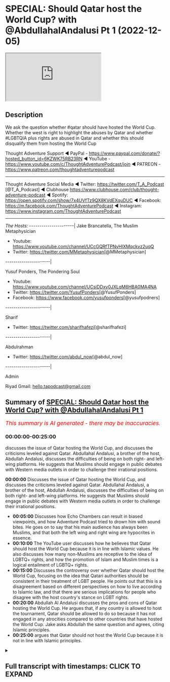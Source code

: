 # SPECIAL: Should Qatar host the World Cup? with @AbdullahalAndalusi Pt 1 (2022-12-05)

<iframe loading='lazy' allow='autoplay' src='https://www.youtube.com/embed/NgkJ_hmu8ZE'></iframe>

## Description

We ask the question whether #qatar should have hosted the World Cup. Whether the west is right to highlight the abuses by Qatar and whether #LGBTQIA plus rights are abused in Qatar and whether this should disqualify them from hosting the World Cup

Thought Adventure Support
◄ PayPal - <https://www.paypal.com/donate/?hosted_button_id=6KZWK75RB23RN>
◄ YouTube - <https://www.youtube.com/c/ThoughtAdventurePodcast/join>
◄ PATREON - <https://www.patreon.com/thoughtadventurepodcast>
____________________________________________________________________

Thought Adventure Social Media
◄ Twitter: <https://twitter.com/T_A_Podcast​​> [@T_A_Podcast]
◄ Clubhouse <https://www.clubhouse.com/club/thought-adventure-podcast>
◄ Spotify: <https://open.spotify.com/show/7x4UVfTz9QX8KVdEXquDUC>
◄ Facebook: <https://m.facebook.com/ThoughtAdventurePodcast>
◄ Instagram: <https://www.instagram.com/ThoughtAdventurePodcast​>

----------------------------------------------------------------

*The Hosts:*
----------------------|
Jake Brancatella, The Muslim Metaphysician

- Youtube: <https://www.youtube.com/channel/UCcGQRfTPNyHlXMqckvz2uqQ>
- Twitter:  <https://twitter.com/MMetaphysician​​> [@MMetaphysician]

----------------------|

Yusuf Ponders, The Pondering Soul

- Youtube: <https://www.youtube.com/channel/UCsiDDxy0JXLqM6HBA0MA4NA>
- Twitter: <https://twitter.com/YusufPonders​​> [@YusufPonders]
- Facebook: <https://www.facebook.com/yusufponders​> [@yusufpodners]

----------------------|

Sharif

- Twitter: <https://twitter.com/sharifhafezi​​> [@sharifhafezi]

----------------------|

Abdulrahman

- Twitter: <https://twitter.com/abdul_now​> [@abdul_now]

----------------------|

Admin

Riyad
Gmail: hello.tapodcast@gmail.com

## Summary of [SPECIAL: Should Qatar host the World Cup? with @AbdullahalAndalusi Pt 1](https://www.youtube.com/watch?v=NgkJ_hmu8ZE)

*<span style="color:red; font-size:125%">This summary is AI generated - there may be inaccuracies</span>. [](/)*

### <a onclick="modifyYTiframeseektime('0')">00:00:00-00:25:00</a>

 discusses the issue of Qatar hosting the World Cup, and discusses the criticisms leveled against Qatar. Abdullahal Andalusi, a brother of the host, Abdullah Andalusi, discusses the difficulties of being on both right- and left-wing platforms. He suggests that Muslims should engage in public debates with Western media outlets in order to challenge their irrational positions.

**<a onclick="modifyYTiframeseektime('0')">00:00:00</a>** Discusses the issue of Qatar hosting the World Cup, and discusses the criticisms leveled against Qatar. Abdullahal Andalusi, a brother of the host, Abdullah Andalusi, discusses the difficulties of being on both right- and left-wing platforms. He suggests that Muslims should engage in public debates with Western media outlets in order to challenge their irrational positions.

- **<a onclick="modifyYTiframeseektime('300')">00:05:00</a>** Discusses how Echo Chambers can result in biased viewpoints, and how Adventure Podcast tried to drown him with sound bites. He goes on to say that his main audience has always been Muslims, and that both the left wing and right wing are hypocrites in essence.
- **<a onclick="modifyYTiframeseektime('600')">00:10:00</a>** The YouTube user discusses how he believes that Qatar should host the World Cup because it is in line with Islamic values. He also discusses how many non-Muslims are receptive to the idea of LGBTQ+ rights, and how the promotion of Islam and Muslim times is a logical entailment of LGBTQ+ rights.
- **<a onclick="modifyYTiframeseektime('900')">00:15:00</a>** Discusses the controversy over whether Qatar should host the World Cup, focusing on the idea that Qatari authorities should be consistent in their treatment of LGBT people. He points out that this is a disagreement based on different perspectives on how to live according to Islamic law, and that there are serious implications for people who disagree with the host country's stance on LGBT rights.
- **<a onclick="modifyYTiframeseektime('1200')">00:20:00</a>**  Abdullah Al Andalusi discusses the pros and cons of Qatar hosting the World Cup. He argues that, if any country is allowed to host the tournament, Qatar should be allowed to do so because it has not engaged in any atrocities compared to other countries that have hosted the World Cup. Jake asks Abdullah the same question and agrees, citing Islamic principles.
- **<a onclick="modifyYTiframeseektime('1500')">00:25:00</a>** argues that Qatar should not host the World Cup because it is not in line with Islamic principles.

<details><summary><h2>Full transcript with timestamps: CLICK TO EXPAND</h2></summary>

<a onclick="modifyYTiframeseektime('7')">0:00:07</a> I'm young  
<a onclick="modifyYTiframeseektime('30')">0:00:30</a> assalamualaikum warahmatullahi to  
<a onclick="modifyYTiframeseektime('33')">0:00:33</a> Welcome All Today's Show uh which is  
<a onclick="modifyYTiframeseektime('36')">0:00:36</a> going to be about shortcutter have  
<a onclick="modifyYTiframeseektime('38')">0:00:38</a> hosted the World Cup I know is that  
<a onclick="modifyYTiframeseektime('41')">0:00:41</a> shirt cutter host the World Cup but  
<a onclick="modifyYTiframeseektime('42')">0:00:42</a> obviously they are hosting it at the  
<a onclick="modifyYTiframeseektime('44')">0:00:44</a> moment so we want to get into this  
<a onclick="modifyYTiframeseektime('46')">0:00:46</a> discussion about Qatar and we have with  
<a onclick="modifyYTiframeseektime('49')">0:00:49</a> us brother Abdullah andalusi assalamu  
<a onclick="modifyYTiframeseektime('51')">0:00:51</a> alaikum  
<a onclick="modifyYTiframeseektime('54')">0:00:54</a> how are you doing  
<a onclick="modifyYTiframeseektime('56')">0:00:56</a> for coming on hundred I'm doing very  
<a onclick="modifyYTiframeseektime('59')">0:00:59</a> well how are you anyway Abdullah  
<a onclick="modifyYTiframeseektime('63')">0:01:03</a> can't complain that's good we have also  
<a onclick="modifyYTiframeseektime('66')">0:01:06</a> brother Jake that's going to be joining  
<a onclick="modifyYTiframeseektime('68')">0:01:08</a> us uh shortly uh he's just uh running a  
<a onclick="modifyYTiframeseektime('71')">0:01:11</a> bit late as we all are a little bit uh  
<a onclick="modifyYTiframeseektime('74')">0:01:14</a> but yeah so today's show is going to be  
<a onclick="modifyYTiframeseektime('76')">0:01:16</a> about the whole discussion around Qatar  
<a onclick="modifyYTiframeseektime('79')">0:01:19</a> the World Cup I think it's uh almost  
<a onclick="modifyYTiframeseektime('83')">0:01:23</a> unavoidable as to the type of  
<a onclick="modifyYTiframeseektime('85')">0:01:25</a> discussions that have been taking place  
<a onclick="modifyYTiframeseektime('86')">0:01:26</a> I think probably in the last week or so  
<a onclick="modifyYTiframeseektime('89')">0:01:29</a> it's probably calmed down a little bit  
<a onclick="modifyYTiframeseektime('92')">0:01:32</a> um in terms of the whole vitriol against  
<a onclick="modifyYTiframeseektime('94')">0:01:34</a> Carter but there are some really  
<a onclick="modifyYTiframeseektime('96')">0:01:36</a> interesting discussions that have taken  
<a onclick="modifyYTiframeseektime('98')">0:01:38</a> place and you know the issue around uh  
<a onclick="modifyYTiframeseektime('102')">0:01:42</a> the whole agenda behind the accusations  
<a onclick="modifyYTiframeseektime('106')">0:01:46</a> against Qatar the lgbtqi issues how  
<a onclick="modifyYTiframeseektime('111')">0:01:51</a> Muslims should respond to it uh the  
<a onclick="modifyYTiframeseektime('113')">0:01:53</a> whole women's rights issue migrant  
<a onclick="modifyYTiframeseektime('116')">0:01:56</a> workers uh whether it's a waste of money  
<a onclick="modifyYTiframeseektime('119')">0:01:59</a> harmful to the environment there's lots  
<a onclick="modifyYTiframeseektime('122')">0:02:02</a> of discussions to be had as well as fact  
<a onclick="modifyYTiframeseektime('125')">0:02:05</a> that we have the issue around the  
<a onclick="modifyYTiframeseektime('126')">0:02:06</a> hypocrisy of the West as well in terms  
<a onclick="modifyYTiframeseektime('129')">0:02:09</a> of uh why why they've got this  
<a onclick="modifyYTiframeseektime('131')">0:02:11</a> particular agenda against Qatar that  
<a onclick="modifyYTiframeseektime('133')">0:02:13</a> we've never seen regardless of any other  
<a onclick="modifyYTiframeseektime('135')">0:02:15</a> Nation before that have hosted the World  
<a onclick="modifyYTiframeseektime('137')">0:02:17</a> Cup or the Olympics and we've got  
<a onclick="modifyYTiframeseektime('139')">0:02:19</a> brother Abdullah and Abdullah he was on  
<a onclick="modifyYTiframeseektime('142')">0:02:22</a> a show recently and I'm sure many of the  
<a onclick="modifyYTiframeseektime('144')">0:02:24</a> viewers have seen the show or come  
<a onclick="modifyYTiframeseektime('146')">0:02:26</a> across at least some of the links of the  
<a onclick="modifyYTiframeseektime('148')">0:02:28</a> show  
<a onclick="modifyYTiframeseektime('149')">0:02:29</a> um the show was a round table debate  
<a onclick="modifyYTiframeseektime('151')">0:02:31</a> discussion where Robert Abdullah had to  
<a onclick="modifyYTiframeseektime('153')">0:02:33</a> debate discuss would pretty much the  
<a onclick="modifyYTiframeseektime('157')">0:02:37</a> four people is it four people as well as  
<a onclick="modifyYTiframeseektime('159')">0:02:39</a> yourself so there's five altogether was  
<a onclick="modifyYTiframeseektime('160')">0:02:40</a> there  
<a onclick="modifyYTiframeseektime('164')">0:02:44</a> your mute  
<a onclick="modifyYTiframeseektime('166')">0:02:46</a> I'd like to say um it was uh three  
<a onclick="modifyYTiframeseektime('169')">0:02:49</a> guests and a moderator but it seemed  
<a onclick="modifyYTiframeseektime('171')">0:02:51</a> like it was just four guests um and me  
<a onclick="modifyYTiframeseektime('173')">0:02:53</a> that's the fifth guest  
<a onclick="modifyYTiframeseektime('176')">0:02:56</a> yeah yeah so yeah so obviously that's a  
<a onclick="modifyYTiframeseektime('178')">0:02:58</a> really difficult situation now Abdullah  
<a onclick="modifyYTiframeseektime('181')">0:03:01</a> I'm gonna ask a quick question on that  
<a onclick="modifyYTiframeseektime('182')">0:03:02</a> on that show some people have said that  
<a onclick="modifyYTiframeseektime('186')">0:03:06</a> really you shouldn't have gone on that  
<a onclick="modifyYTiframeseektime('187')">0:03:07</a> show because it was so much biased  
<a onclick="modifyYTiframeseektime('191')">0:03:11</a> uh you know it's all weighted against  
<a onclick="modifyYTiframeseektime('193')">0:03:13</a> you it's not like you've got two people  
<a onclick="modifyYTiframeseektime('195')">0:03:15</a> in support of your position and two  
<a onclick="modifyYTiframeseektime('197')">0:03:17</a> people against them a neutral moderator  
<a onclick="modifyYTiframeseektime('199')">0:03:19</a> but so what would you say about those  
<a onclick="modifyYTiframeseektime('202')">0:03:22</a> people who say no provision go on such a  
<a onclick="modifyYTiframeseektime('205')">0:03:25</a> unbalanced show  
<a onclick="modifyYTiframeseektime('207')">0:03:27</a> well I'd say then um then you you'd  
<a onclick="modifyYTiframeseektime('210')">0:03:30</a> never get any Muslim going on any  
<a onclick="modifyYTiframeseektime('211')">0:03:31</a> Western media platform uh to challenge  
<a onclick="modifyYTiframeseektime('213')">0:03:33</a> them because they're not going to have a  
<a onclick="modifyYTiframeseektime('216')">0:03:36</a> fair debate on their platform every  
<a onclick="modifyYTiframeseektime('218')">0:03:38</a> platform right wing or left wing the  
<a onclick="modifyYTiframeseektime('220')">0:03:40</a> show in particular was left wing uh but  
<a onclick="modifyYTiframeseektime('222')">0:03:42</a> but the day before I was on a right-wing  
<a onclick="modifyYTiframeseektime('224')">0:03:44</a> program and as soon as I mentioned uh I  
<a onclick="modifyYTiframeseektime('226')">0:03:46</a> think it was uh talk TV and as soon as I  
<a onclick="modifyYTiframeseektime('228')">0:03:48</a> mentioned for example Israel's racist  
<a onclick="modifyYTiframeseektime('230')">0:03:50</a> policies  
<a onclick="modifyYTiframeseektime('231')">0:03:51</a> um they then shot they literally shut  
<a onclick="modifyYTiframeseektime('233')">0:03:53</a> down the discussion they just said okay  
<a onclick="modifyYTiframeseektime('234')">0:03:54</a> that's it that's it enough of this and  
<a onclick="modifyYTiframeseektime('236')">0:03:56</a> uh and so on so uh having been on both  
<a onclick="modifyYTiframeseektime('239')">0:03:59</a> right-wing platforms and left-wing  
<a onclick="modifyYTiframeseektime('241')">0:04:01</a> platforms I can tell you that they don't  
<a onclick="modifyYTiframeseektime('244')">0:04:04</a> aspire to present a a fair debate or  
<a onclick="modifyYTiframeseektime('247')">0:04:07</a> discussion in for the most most part  
<a onclick="modifyYTiframeseektime('250')">0:04:10</a> um so if any Muslim wishes to get the  
<a onclick="modifyYTiframeseektime('253')">0:04:13</a> message out or outside of the Muslim  
<a onclick="modifyYTiframeseektime('256')">0:04:16</a> Echo chamber then you're going to go  
<a onclick="modifyYTiframeseektime('258')">0:04:18</a> down on their platforms for the most  
<a onclick="modifyYTiframeseektime('259')">0:04:19</a> part when it comes to TV media when it  
<a onclick="modifyYTiframeseektime('262')">0:04:22</a> comes to public debates uh which we you  
<a onclick="modifyYTiframeseektime('265')">0:04:25</a> can organize or which occur in the  
<a onclick="modifyYTiframeseektime('267')">0:04:27</a> Oxford Union  
<a onclick="modifyYTiframeseektime('268')">0:04:28</a> um or Cambridge Union at the those  
<a onclick="modifyYTiframeseektime('270')">0:04:30</a> respective universities then they they  
<a onclick="modifyYTiframeseektime('272')">0:04:32</a> they can be fair at times sometimes  
<a onclick="modifyYTiframeseektime('276')">0:04:36</a> they're also not not fair at all because  
<a onclick="modifyYTiframeseektime('278')">0:04:38</a> uh you have people on your side which  
<a onclick="modifyYTiframeseektime('280')">0:04:40</a> are not necessarily on your side or  
<a onclick="modifyYTiframeseektime('281')">0:04:41</a> they'll be disagreeing but but in  
<a onclick="modifyYTiframeseektime('283')">0:04:43</a> principle that meant to be there's going  
<a onclick="modifyYTiframeseektime('284')">0:04:44</a> to be two sides to a proposition but  
<a onclick="modifyYTiframeseektime('286')">0:04:46</a> um if you notice that people that public  
<a onclick="modifyYTiframeseektime('288')">0:04:48</a> debates don't really get much attention  
<a onclick="modifyYTiframeseektime('290')">0:04:50</a> uh amongst the mass populace right no  
<a onclick="modifyYTiframeseektime('293')">0:04:53</a> one says hey it's a Friday night let's  
<a onclick="modifyYTiframeseektime('295')">0:04:55</a> put on the on a debate to watch no one  
<a onclick="modifyYTiframeseektime('297')">0:04:57</a> does that generally speaking it's niche  
<a onclick="modifyYTiframeseektime('300')">0:05:00</a> in the west usually for only some  
<a onclick="modifyYTiframeseektime('302')">0:05:02</a> intellectuals and even then many Western  
<a onclick="modifyYTiframeseektime('303')">0:05:03</a> intellectuals don't uh would look at  
<a onclick="modifyYTiframeseektime('306')">0:05:06</a> maybe presidential debates or again they  
<a onclick="modifyYTiframeseektime('308')">0:05:08</a> only look at debates on their own  
<a onclick="modifyYTiframeseektime('309')">0:05:09</a> platforms on left-wing platforms or  
<a onclick="modifyYTiframeseektime('311')">0:05:11</a> right-wing platform so all these Echo  
<a onclick="modifyYTiframeseektime('313')">0:05:13</a> Chambers are occurring and so if you  
<a onclick="modifyYTiframeseektime('316')">0:05:16</a> really want to avoid  
<a onclick="modifyYTiframeseektime('317')">0:05:17</a> um being able to challenge them then  
<a onclick="modifyYTiframeseektime('320')">0:05:20</a> sure you know say no to them but if you  
<a onclick="modifyYTiframeseektime('322')">0:05:22</a> if we if we are to challenge them and  
<a onclick="modifyYTiframeseektime('325')">0:05:25</a> inshallah show the world their hypocrisy  
<a onclick="modifyYTiframeseektime('327')">0:05:27</a> then you're gonna have to expect unfair  
<a onclick="modifyYTiframeseektime('331')">0:05:31</a> uh kind of an unfair setup I'm sure the  
<a onclick="modifyYTiframeseektime('334')">0:05:34</a> Muslims at the Battle of Badr didn't say  
<a onclick="modifyYTiframeseektime('337')">0:05:37</a> you know what let's walk away because  
<a onclick="modifyYTiframeseektime('338')">0:05:38</a> it's three versus one it's not fair okay  
<a onclick="modifyYTiframeseektime('341')">0:05:41</a> uh sometimes you have to challenge  
<a onclick="modifyYTiframeseektime('342')">0:05:42</a> unfair circumstances I'm not comparing  
<a onclick="modifyYTiframeseektime('345')">0:05:45</a> the debates to to battles by the way but  
<a onclick="modifyYTiframeseektime('348')">0:05:48</a> I'm just seeing the principle is that we  
<a onclick="modifyYTiframeseektime('350')">0:05:50</a> live in a world which will be unfair  
<a onclick="modifyYTiframeseektime('352')">0:05:52</a> again or weighted against many times the  
<a onclick="modifyYTiframeseektime('354')">0:05:54</a> truth and we just have to  
<a onclick="modifyYTiframeseektime('357')">0:05:57</a> um we have to kind of deal with that and  
<a onclick="modifyYTiframeseektime('359')">0:05:59</a> approach that kind of without  
<a onclick="modifyYTiframeseektime('362')">0:06:02</a> reservation  
<a onclick="modifyYTiframeseektime('365')">0:06:05</a> there's a there's a point that somebody  
<a onclick="modifyYTiframeseektime('367')">0:06:07</a> raised actually uh or questioned so I  
<a onclick="modifyYTiframeseektime('370')">0:06:10</a> thought I'd ask it now uh so uh he said  
<a onclick="modifyYTiframeseektime('373')">0:06:13</a> thought Adventure podcast they tried to  
<a onclick="modifyYTiframeseektime('375')">0:06:15</a> drown they tried drowning brother  
<a onclick="modifyYTiframeseektime('378')">0:06:18</a> andalusi's under sound bites so just on  
<a onclick="modifyYTiframeseektime('381')">0:06:21</a> that point our implementary loaded  
<a onclick="modifyYTiframeseektime('384')">0:06:24</a> questions so one thing I know is that  
<a onclick="modifyYTiframeseektime('385')">0:06:25</a> that Miriam namazi who's a well-known  
<a onclick="modifyYTiframeseektime('388')">0:06:28</a> ex-muslim Iranian atheist uh you know  
<a onclick="modifyYTiframeseektime('392')">0:06:32</a> huge guy say oh you know you calling for  
<a onclick="modifyYTiframeseektime('395')">0:06:35</a> stolen people to death you call it  
<a onclick="modifyYTiframeseektime('397')">0:06:37</a> bestowing people to death I'm just not  
<a onclick="modifyYTiframeseektime('398')">0:06:38</a> going to get engaged in this now you  
<a onclick="modifyYTiframeseektime('400')">0:06:40</a> know so it's quite I think that's pretty  
<a onclick="modifyYTiframeseektime('402')">0:06:42</a> obvious that was that was uh you know  
<a onclick="modifyYTiframeseektime('405')">0:06:45</a> that was the intended  
<a onclick="modifyYTiframeseektime('406')">0:06:46</a> um any agenda but then Sam goes on to  
<a onclick="modifyYTiframeseektime('410')">0:06:50</a> say I admire The Bravery but what does  
<a onclick="modifyYTiframeseektime('411')">0:06:51</a> the average non-muslim take home from  
<a onclick="modifyYTiframeseektime('413')">0:06:53</a> the debates I don't know if you've got  
<a onclick="modifyYTiframeseektime('414')">0:06:54</a> any examples of any non-muslims or  
<a onclick="modifyYTiframeseektime('417')">0:06:57</a> you know any feedback that you got from  
<a onclick="modifyYTiframeseektime('420')">0:07:00</a> that  
<a onclick="modifyYTiframeseektime('426')">0:07:06</a> so Abdullah your mic's off  
<a onclick="modifyYTiframeseektime('429')">0:07:09</a> sorry sorry about that yeah I'm still  
<a onclick="modifyYTiframeseektime('431')">0:07:11</a> getting used to this ring I've got  
<a onclick="modifyYTiframeseektime('433')">0:07:13</a> um so so basically  
<a onclick="modifyYTiframeseektime('435')">0:07:15</a> whenever you go onto these Echo Chambers  
<a onclick="modifyYTiframeseektime('437')">0:07:17</a> right wing or left wing they're going to  
<a onclick="modifyYTiframeseektime('439')">0:07:19</a> be watched by right-wing followers and  
<a onclick="modifyYTiframeseektime('440')">0:07:20</a> be watched by left-wing followers um  
<a onclick="modifyYTiframeseektime('443')">0:07:23</a> dogmatic devotees to their various  
<a onclick="modifyYTiframeseektime('445')">0:07:25</a> doctrines most of them I don't care  
<a onclick="modifyYTiframeseektime('447')">0:07:27</a> whatever you say you know uh the  
<a onclick="modifyYTiframeseektime('450')">0:07:30</a> everyone could be all the left wing or  
<a onclick="modifyYTiframeseektime('452')">0:07:32</a> the right wing people could have been  
<a onclick="modifyYTiframeseektime('453')">0:07:33</a> silent on these platforms and only the  
<a onclick="modifyYTiframeseektime('455')">0:07:35</a> Muslim speaking and yet a right winger  
<a onclick="modifyYTiframeseektime('457')">0:07:37</a> or a left-winger from amongst  
<a onclick="modifyYTiframeseektime('458')">0:07:38</a> non-muslims would would turn around and  
<a onclick="modifyYTiframeseektime('460')">0:07:40</a> say our side one regardless  
<a onclick="modifyYTiframeseektime('462')">0:07:42</a> um but what you do get is you get a  
<a onclick="modifyYTiframeseektime('465')">0:07:45</a> minority of P of most non-muslims who  
<a onclick="modifyYTiframeseektime('468')">0:07:48</a> say actually you know what I think the  
<a onclick="modifyYTiframeseektime('470')">0:07:50</a> Muslim had a point if you look at the  
<a onclick="modifyYTiframeseektime('472')">0:07:52</a> comment sections in on on tick tock on  
<a onclick="modifyYTiframeseektime('477')">0:07:57</a> YouTube for a lot of these very  
<a onclick="modifyYTiframeseektime('479')">0:07:59</a> controversial uh you could say kind of  
<a onclick="modifyYTiframeseektime('482')">0:08:02</a> TV programs I've entered into where it's  
<a onclick="modifyYTiframeseektime('484')">0:08:04</a> basically obviously slanted against the  
<a onclick="modifyYTiframeseektime('485')">0:08:05</a> Muslim  
<a onclick="modifyYTiframeseektime('486')">0:08:06</a> you'll find non-muslims say I'm a  
<a onclick="modifyYTiframeseektime('488')">0:08:08</a> Christian uh some even say I don't  
<a onclick="modifyYTiframeseektime('490')">0:08:10</a> believe in religion but I think the  
<a onclick="modifyYTiframeseektime('492')">0:08:12</a> Muslim guy had a point about this or and  
<a onclick="modifyYTiframeseektime('494')">0:08:14</a> or they noticed that that's kind of  
<a onclick="modifyYTiframeseektime('496')">0:08:16</a> unfair what they did  
<a onclick="modifyYTiframeseektime('497')">0:08:17</a> um to the Muslim God the moderator  
<a onclick="modifyYTiframeseektime('499')">0:08:19</a> actually started to also attack the  
<a onclick="modifyYTiframeseektime('501')">0:08:21</a> non-muslim guy that's not really  
<a onclick="modifyYTiframeseektime('502')">0:08:22</a> professional uh some people say you know  
<a onclick="modifyYTiframeseektime('505')">0:08:25</a> I've just given up I used to be a  
<a onclick="modifyYTiframeseektime('507')">0:08:27</a> follower of this TV channel I'm gonna  
<a onclick="modifyYTiframeseektime('508')">0:08:28</a> I'm going to quit it so you you get this  
<a onclick="modifyYTiframeseektime('510')">0:08:30</a> quite a lot actually  
<a onclick="modifyYTiframeseektime('512')">0:08:32</a> um I mean not the majority of people  
<a onclick="modifyYTiframeseektime('513')">0:08:33</a> watching it but you do get a minority of  
<a onclick="modifyYTiframeseektime('516')">0:08:36</a> non-muslims watching it so that kind of  
<a onclick="modifyYTiframeseektime('518')">0:08:38</a> chinks away at the armor because all  
<a onclick="modifyYTiframeseektime('520')">0:08:40</a> that's all you can ever do really the  
<a onclick="modifyYTiframeseektime('522')">0:08:42</a> the dogmatic Fanatics of the right wing  
<a onclick="modifyYTiframeseektime('524')">0:08:44</a> and left wing will never be convinced so  
<a onclick="modifyYTiframeseektime('526')">0:08:46</a> easily uh and they they look for just  
<a onclick="modifyYTiframeseektime('530')">0:08:50</a> reaffirmation if you even look at these  
<a onclick="modifyYTiframeseektime('533')">0:08:53</a> programs these are Echo chamber programs  
<a onclick="modifyYTiframeseektime('535')">0:08:55</a> uh which are actually they go to the  
<a onclick="modifyYTiframeseektime('537')">0:08:57</a> extreme entertaining the the most  
<a onclick="modifyYTiframeseektime('539')">0:08:59</a> bizarre theories or or conspiracy  
<a onclick="modifyYTiframeseektime('542')">0:09:02</a> theories of both right-wing and  
<a onclick="modifyYTiframeseektime('543')">0:09:03</a> left-wing  
<a onclick="modifyYTiframeseektime('544')">0:09:04</a> um sides  
<a onclick="modifyYTiframeseektime('545')">0:09:05</a> um so it's not it's going to be an echo  
<a onclick="modifyYTiframeseektime('547')">0:09:07</a> chamber so anyway I ask anyone to look  
<a onclick="modifyYTiframeseektime('551')">0:09:11</a> at the comment sections  
<a onclick="modifyYTiframeseektime('552')">0:09:12</a> uh both on Twitter on YouTube and so on  
<a onclick="modifyYTiframeseektime('556')">0:09:16</a> so forth and you'll see non-muslims  
<a onclick="modifyYTiframeseektime('558')">0:09:18</a> um actually  
<a onclick="modifyYTiframeseektime('559')">0:09:19</a> kind of pointing out ways they can do  
<a onclick="modifyYTiframeseektime('561')">0:09:21</a> but I think the Muslim guy had a point  
<a onclick="modifyYTiframeseektime('562')">0:09:22</a> about this and that's really why I go on  
<a onclick="modifyYTiframeseektime('565')">0:09:25</a> these programs uh to do but that's  
<a onclick="modifyYTiframeseektime('567')">0:09:27</a> actually in a way not even the main  
<a onclick="modifyYTiframeseektime('569')">0:09:29</a> objective the main objective my main  
<a onclick="modifyYTiframeseektime('571')">0:09:31</a> audience has always been actually  
<a onclick="modifyYTiframeseektime('572')">0:09:32</a> Muslims  
<a onclick="modifyYTiframeseektime('574')">0:09:34</a> um I wanted to point out to Muslims that  
<a onclick="modifyYTiframeseektime('576')">0:09:36</a> both the left wing and right-wing are  
<a onclick="modifyYTiframeseektime('578')">0:09:38</a> are hypocrites in essence they both  
<a onclick="modifyYTiframeseektime('581')">0:09:41</a> don't accept Islam or Muslims um for for  
<a onclick="modifyYTiframeseektime('584')">0:09:44</a> what they are and by not accept I don't  
<a onclick="modifyYTiframeseektime('585')">0:09:45</a> mean they don't because they don't  
<a onclick="modifyYTiframeseektime('586')">0:09:46</a> embrace it I mean they are intolerant  
<a onclick="modifyYTiframeseektime('589')">0:09:49</a> against Muslims and against Islam when  
<a onclick="modifyYTiframeseektime('592')">0:09:52</a> it's presented the left wing pretend to  
<a onclick="modifyYTiframeseektime('594')">0:09:54</a> protect us but that's only if there's  
<a onclick="modifyYTiframeseektime('596')">0:09:56</a> only our identity as a Muslim not the  
<a onclick="modifyYTiframeseektime('598')">0:09:58</a> content of that of that word they don't  
<a onclick="modifyYTiframeseektime('601')">0:10:01</a> agree with it and then they do more than  
<a onclick="modifyYTiframeseektime('603')">0:10:03</a> not agree with it they move to be  
<a onclick="modifyYTiframeseektime('605')">0:10:05</a> intolerant against it so the the the  
<a onclick="modifyYTiframeseektime('608')">0:10:08</a> main my main audience is Muslims and  
<a onclick="modifyYTiframeseektime('610')">0:10:10</a> also to show Muslims how vacuous and  
<a onclick="modifyYTiframeseektime('613')">0:10:13</a> empty the West is of any intellectual  
<a onclick="modifyYTiframeseektime('616')">0:10:16</a> justifications for their ideas and the  
<a onclick="modifyYTiframeseektime('618')">0:10:18</a> Very fact for example in that event I  
<a onclick="modifyYTiframeseektime('620')">0:10:20</a> attended when I kept challenging them I  
<a onclick="modifyYTiframeseektime('622')">0:10:22</a> said please provide me a justification  
<a onclick="modifyYTiframeseektime('624')">0:10:24</a> for any of this you say it's Universal  
<a onclick="modifyYTiframeseektime('626')">0:10:26</a> human rights okay then show me how from  
<a onclick="modifyYTiframeseektime('628')">0:10:28</a> first principles it is universal rather  
<a onclick="modifyYTiframeseektime('632')">0:10:32</a> than just dictate Western dictate like  
<a onclick="modifyYTiframeseektime('633')">0:10:33</a> we say this is a right now it's a right  
<a onclick="modifyYTiframeseektime('635')">0:10:35</a> so my main audience has always been  
<a onclick="modifyYTiframeseektime('638')">0:10:38</a> Muslims because many Muslims look to the  
<a onclick="modifyYTiframeseektime('640')">0:10:40</a> West they look to  
<a onclick="modifyYTiframeseektime('642')">0:10:42</a> um uh some look to left wing some even  
<a onclick="modifyYTiframeseektime('644')">0:10:44</a> look to right wing and they they say oh  
<a onclick="modifyYTiframeseektime('647')">0:10:47</a> we can adopt this we can uh we can get  
<a onclick="modifyYTiframeseektime('649')">0:10:49</a> behind them we can Ally with them and  
<a onclick="modifyYTiframeseektime('651')">0:10:51</a> they say they're not your allies they're  
<a onclick="modifyYTiframeseektime('652')">0:10:52</a> not your friends right as the Quran kind  
<a onclick="modifyYTiframeseektime('655')">0:10:55</a> of warns us about that you know do not  
<a onclick="modifyYTiframeseektime('656')">0:10:56</a> take them for allies in essence as a  
<a onclick="modifyYTiframeseektime('658')">0:10:58</a> general warning why because they only  
<a onclick="modifyYTiframeseektime('661')">0:11:01</a> really allies for themselves amongst  
<a onclick="modifyYTiframeseektime('663')">0:11:03</a> themselves to those who believe with  
<a onclick="modifyYTiframeseektime('665')">0:11:05</a> them or agree with them so that was the  
<a onclick="modifyYTiframeseektime('667')">0:11:07</a> basic point to expose them to the Muslim  
<a onclick="modifyYTiframeseektime('670')">0:11:10</a> World primarily to show their emptiness  
<a onclick="modifyYTiframeseektime('673')">0:11:13</a> their their vacuity uh the the great  
<a onclick="modifyYTiframeseektime('676')">0:11:16</a> Lacuna the middle of their doctrines  
<a onclick="modifyYTiframeseektime('679')">0:11:19</a> but which is empty of any kind of  
<a onclick="modifyYTiframeseektime('681')">0:11:21</a> justification and yet they propound  
<a onclick="modifyYTiframeseektime('683')">0:11:23</a> universality so that's what was the the  
<a onclick="modifyYTiframeseektime('685')">0:11:25</a> main objective of that  
<a onclick="modifyYTiframeseektime('688')">0:11:28</a> no alhamdulillah I think uh generally uh  
<a onclick="modifyYTiframeseektime('691')">0:11:31</a> for a lot of Muslims I think there was  
<a onclick="modifyYTiframeseektime('692')">0:11:32</a> generally positivity around it I think  
<a onclick="modifyYTiframeseektime('694')">0:11:34</a> the only concern that maybe had people  
<a onclick="modifyYTiframeseektime('696')">0:11:36</a> had was the fact that how effective  
<a onclick="modifyYTiframeseektime('698')">0:11:38</a> could you reach out in these types of  
<a onclick="modifyYTiframeseektime('701')">0:11:41</a> debates outside of the Muslims amongst  
<a onclick="modifyYTiframeseektime('703')">0:11:43</a> the non-muslims uh when you know you had  
<a onclick="modifyYTiframeseektime('706')">0:11:46</a> so many people but you know I think one  
<a onclick="modifyYTiframeseektime('708')">0:11:48</a> thing that I've noticed certainly now in  
<a onclick="modifyYTiframeseektime('711')">0:11:51</a> recent last couple of years or so maybe  
<a onclick="modifyYTiframeseektime('712')">0:11:52</a> even less than that last year or so uh  
<a onclick="modifyYTiframeseektime('715')">0:11:55</a> especially over social media is the fact  
<a onclick="modifyYTiframeseektime('717')">0:11:57</a> that there is a large rejection that's  
<a onclick="modifyYTiframeseektime('719')">0:11:59</a> occurring now against Western liberal  
<a onclick="modifyYTiframeseektime('721')">0:12:01</a> and what I mean by Western I'm talking  
<a onclick="modifyYTiframeseektime('723')">0:12:03</a> about leftist type values and you know  
<a onclick="modifyYTiframeseektime('726')">0:12:06</a> we had Jordan Peterson on the one hand  
<a onclick="modifyYTiframeseektime('728')">0:12:08</a> and now you've got Andrew take who's  
<a onclick="modifyYTiframeseektime('729')">0:12:09</a> also become a Muslim uh who are sort of  
<a onclick="modifyYTiframeseektime('732')">0:12:12</a> railing against sort of these very  
<a onclick="modifyYTiframeseektime('734')">0:12:14</a> liberal feminist ideas that are coming  
<a onclick="modifyYTiframeseektime('736')">0:12:16</a> out lgbtqi and so it's now and and also  
<a onclick="modifyYTiframeseektime('742')">0:12:22</a> that with Andrew in particular and his  
<a onclick="modifyYTiframeseektime('744')">0:12:24</a> popularity is really pushing this idea  
<a onclick="modifyYTiframeseektime('747')">0:12:27</a> that only Islam and Muslim times uh the  
<a onclick="modifyYTiframeseektime('749')">0:12:29</a> only sort of people that are principled  
<a onclick="modifyYTiframeseektime('752')">0:12:32</a> enough to stand up against it and you  
<a onclick="modifyYTiframeseektime('754')">0:12:34</a> know what's interesting is that you know  
<a onclick="modifyYTiframeseektime('756')">0:12:36</a> when I talk to non-muslims whether it's  
<a onclick="modifyYTiframeseektime('758')">0:12:38</a> at work or just you know generally uh in  
<a onclick="modifyYTiframeseektime('761')">0:12:41</a> private conversations and stuff what you  
<a onclick="modifyYTiframeseektime('764')">0:12:44</a> find is that when you speak about this  
<a onclick="modifyYTiframeseektime('766')">0:12:46</a> issue of lgbtqi the initial natural  
<a onclick="modifyYTiframeseektime('769')">0:12:49</a> reaction is to say yeah what's wrong  
<a onclick="modifyYTiframeseektime('771')">0:12:51</a> with it so long as it makes them happy  
<a onclick="modifyYTiframeseektime('772')">0:12:52</a> and then you say yeah but think about it  
<a onclick="modifyYTiframeseektime('775')">0:12:55</a> you know do you think it's okay for a  
<a onclick="modifyYTiframeseektime('777')">0:12:57</a> five-year-old or a six-year-old to  
<a onclick="modifyYTiframeseektime('778')">0:12:58</a> undergo you know hormonal blockers or  
<a onclick="modifyYTiframeseektime('781')">0:13:01</a> you know a boy being dressed up as a  
<a onclick="modifyYTiframeseektime('783')">0:13:03</a> girl I've been told you're going to be  
<a onclick="modifyYTiframeseektime('785')">0:13:05</a> called she you know you should die is  
<a onclick="modifyYTiframeseektime('787')">0:13:07</a> that all right and they think about it  
<a onclick="modifyYTiframeseektime('789')">0:13:09</a> and within a very short period of time  
<a onclick="modifyYTiframeseektime('790')">0:13:10</a> they become quite you know antagonistic  
<a onclick="modifyYTiframeseektime('793')">0:13:13</a> against the whole idea not just  
<a onclick="modifyYTiframeseektime('794')">0:13:14</a> transgender amongst children but the  
<a onclick="modifyYTiframeseektime('797')">0:13:17</a> whole idea and so I think they've gone  
<a onclick="modifyYTiframeseektime('801')">0:13:21</a> so far  
<a onclick="modifyYTiframeseektime('803')">0:13:23</a> in terms of pushing their agenda that  
<a onclick="modifyYTiframeseektime('805')">0:13:25</a> it's got to a point where people finding  
<a onclick="modifyYTiframeseektime('807')">0:13:27</a> it completely ridiculous but and I think  
<a onclick="modifyYTiframeseektime('810')">0:13:30</a> this is the key thing is what we have to  
<a onclick="modifyYTiframeseektime('813')">0:13:33</a> show is this is The Logical entailment  
<a onclick="modifyYTiframeseektime('816')">0:13:36</a> of their ideology you are free to do  
<a onclick="modifyYTiframeseektime('819')">0:13:39</a> whatever you want yeah I don't know what  
<a onclick="modifyYTiframeseektime('821')">0:13:41</a> your thoughts are regardless of that  
<a onclick="modifyYTiframeseektime('825')">0:13:45</a> so your mic Abdullah sorry  
<a onclick="modifyYTiframeseektime('828')">0:13:48</a> that'll be the last time I promise um  
<a onclick="modifyYTiframeseektime('830')">0:13:50</a> yeah so I I no doubt the uh the people  
<a onclick="modifyYTiframeseektime('834')">0:13:54</a> in the in the TV channel wanted to have  
<a onclick="modifyYTiframeseektime('836')">0:13:56</a> a mute button for me during during that  
<a onclick="modifyYTiframeseektime('839')">0:13:59</a> but uh anyway so  
<a onclick="modifyYTiframeseektime('843')">0:14:03</a> uh yeah yeah so so you know um you know  
<a onclick="modifyYTiframeseektime('845')">0:14:05</a> I I concurred that in essence  
<a onclick="modifyYTiframeseektime('848')">0:14:08</a> um when engaging these topics  
<a onclick="modifyYTiframeseektime('850')">0:14:10</a> um the the the the west or the average  
<a onclick="modifyYTiframeseektime('854')">0:14:14</a> Westerner has a lot of assumptions about  
<a onclick="modifyYTiframeseektime('855')">0:14:15</a> what is good and bad and uh they see  
<a onclick="modifyYTiframeseektime('858')">0:14:18</a> anyone who disagrees with them as being  
<a onclick="modifyYTiframeseektime('860')">0:14:20</a> unreasonable so they so they say oh  
<a onclick="modifyYTiframeseektime('861')">0:14:21</a> we're Live and Let Live unless you  
<a onclick="modifyYTiframeseektime('865')">0:14:25</a> critically disagree with the foundations  
<a onclick="modifyYTiframeseektime('868')">0:14:28</a> of their beliefs and then they have  
<a onclick="modifyYTiframeseektime('869')">0:14:29</a> issues because  
<a onclick="modifyYTiframeseektime('871')">0:14:31</a> they used to say 100 years ago 100 years  
<a onclick="modifyYTiframeseektime('874')">0:14:34</a> ago let's just say uh 50 60 years ago  
<a onclick="modifyYTiframeseektime('876')">0:14:36</a> there was a campaign  
<a onclick="modifyYTiframeseektime('879')">0:14:39</a> to make uh you know LGBT or at least the  
<a onclick="modifyYTiframeseektime('882')">0:14:42</a> the kind of  
<a onclick="modifyYTiframeseektime('883')">0:14:43</a> um homosexuality for before the  
<a onclick="modifyYTiframeseektime('885')">0:14:45</a> transsexual Decay to make it acceptable  
<a onclick="modifyYTiframeseektime('888')">0:14:48</a> not discriminated against uh not banned  
<a onclick="modifyYTiframeseektime('891')">0:14:51</a> right in many many countries so once  
<a onclick="modifyYTiframeseektime('893')">0:14:53</a> they kind of overcome that and they they  
<a onclick="modifyYTiframeseektime('895')">0:14:55</a> made promises they said look you know  
<a onclick="modifyYTiframeseektime('897')">0:14:57</a> people let people sleep with who they  
<a onclick="modifyYTiframeseektime('899')">0:14:59</a> want to sleep with it's not going to  
<a onclick="modifyYTiframeseektime('901')">0:15:01</a> affect you it's not going to affect your  
<a onclick="modifyYTiframeseektime('903')">0:15:03</a> kids it's gonna be  
<a onclick="modifyYTiframeseektime('905')">0:15:05</a> um you know as long as you don't have to  
<a onclick="modifyYTiframeseektime('906')">0:15:06</a> do it as long as you don't physically  
<a onclick="modifyYTiframeseektime('909')">0:15:09</a> attack those people or you don't stop  
<a onclick="modifyYTiframeseektime('910')">0:15:10</a> them from getting jobs but that's it  
<a onclick="modifyYTiframeseektime('912')">0:15:12</a> that's all we we ask I said Okay that  
<a onclick="modifyYTiframeseektime('915')">0:15:15</a> was conceded then by by the right in a  
<a onclick="modifyYTiframeseektime('917')">0:15:17</a> way but then it moved on to the next um  
<a onclick="modifyYTiframeseektime('920')">0:15:20</a> kind of uh phase which is if you express  
<a onclick="modifyYTiframeseektime('924')">0:15:24</a> an unpopular opinion about  
<a onclick="modifyYTiframeseektime('926')">0:15:26</a> um which now is unpopular if you express  
<a onclick="modifyYTiframeseektime('928')">0:15:28</a> an opinion about LGBT that you think is  
<a onclick="modifyYTiframeseektime('930')">0:15:30</a> morally wrong  
<a onclick="modifyYTiframeseektime('932')">0:15:32</a> for people to engage in same-sex  
<a onclick="modifyYTiframeseektime('934')">0:15:34</a> relationships your expression of this is  
<a onclick="modifyYTiframeseektime('937')">0:15:37</a> an act of intolerance and of course we  
<a onclick="modifyYTiframeseektime('940')">0:15:40</a> must be intolerant against intolerance  
<a onclick="modifyYTiframeseektime('942')">0:15:42</a> and therefore you must suffer  
<a onclick="modifyYTiframeseektime('945')">0:15:45</a> consequences because why do you have to  
<a onclick="modifyYTiframeseektime('947')">0:15:47</a> go around saying it's morally wrong yeah  
<a onclick="modifyYTiframeseektime('949')">0:15:49</a> why can't you just let them do what they  
<a onclick="modifyYTiframeseektime('951')">0:15:51</a> do say well I'm not physically stopping  
<a onclick="modifyYTiframeseektime('952')">0:15:52</a> anybody I'm just expressing that it's  
<a onclick="modifyYTiframeseektime('955')">0:15:55</a> you know be morally wrong and they'll  
<a onclick="modifyYTiframeseektime('956')">0:15:56</a> say oh no but that expression itself is  
<a onclick="modifyYTiframeseektime('960')">0:16:00</a> an oppression against them in society or  
<a onclick="modifyYTiframeseektime('963')">0:16:03</a> creating a you know a a social a  
<a onclick="modifyYTiframeseektime('965')">0:16:05</a> socially  
<a onclick="modifyYTiframeseektime('967')">0:16:07</a> um unwelcoming environment for them by  
<a onclick="modifyYTiframeseektime('970')">0:16:10</a> raising this or making this point so  
<a onclick="modifyYTiframeseektime('972')">0:16:12</a> then so then it creeped further and  
<a onclick="modifyYTiframeseektime('974')">0:16:14</a> further and now  
<a onclick="modifyYTiframeseektime('976')">0:16:16</a> in schools they say well the schools  
<a onclick="modifyYTiframeseektime('978')">0:16:18</a> have to be equal they have to be about  
<a onclick="modifyYTiframeseektime('981')">0:16:21</a> equality the school can't represent any  
<a onclick="modifyYTiframeseektime('983')">0:16:23</a> particular Viewpoint and so in the name  
<a onclick="modifyYTiframeseektime('986')">0:16:26</a> of equality when we teach kids about sex  
<a onclick="modifyYTiframeseektime('990')">0:16:30</a> education first they say that sex  
<a onclick="modifyYTiframeseektime('992')">0:16:32</a> education is mandatory because children  
<a onclick="modifyYTiframeseektime('993')">0:16:33</a> need to know about sex and the  
<a onclick="modifyYTiframeseektime('995')">0:16:35</a> government needs to ensure that children  
<a onclick="modifyYTiframeseektime('997')">0:16:37</a> have enough knowledge about sex such  
<a onclick="modifyYTiframeseektime('999')">0:16:39</a> that they don't make mistakes when they  
<a onclick="modifyYTiframeseektime('1001')">0:16:41</a> are children and when they become 16 or  
<a onclick="modifyYTiframeseektime('1003')">0:16:43</a> 18 or whatever age it is they can then  
<a onclick="modifyYTiframeseektime('1005')">0:16:45</a> make informed decisions and we can't  
<a onclick="modifyYTiframeseektime('1007')">0:16:47</a> leave that to their parents because we  
<a onclick="modifyYTiframeseektime('1008')">0:16:48</a> need to guarantee that that this is done  
<a onclick="modifyYTiframeseektime('1010')">0:16:50</a> properly so that we'll take control of  
<a onclick="modifyYTiframeseektime('1012')">0:16:52</a> this government says okay doesn't sound  
<a onclick="modifyYTiframeseektime('1014')">0:16:54</a> so bad until you mix the equality idea  
<a onclick="modifyYTiframeseektime('1018')">0:16:58</a> with that and then the government has to  
<a onclick="modifyYTiframeseektime('1021')">0:17:01</a> teach in schools not without privilege  
<a onclick="modifyYTiframeseektime('1024')">0:17:04</a> or favor to any particular sexuality so  
<a onclick="modifyYTiframeseektime('1028')">0:17:08</a> then they have to teach the kids that  
<a onclick="modifyYTiframeseektime('1029')">0:17:09</a> all sexualities are equally valid  
<a onclick="modifyYTiframeseektime('1032')">0:17:12</a> right in the name of equality and  
<a onclick="modifyYTiframeseektime('1034')">0:17:14</a> they'll have to teach all the kids about  
<a onclick="modifyYTiframeseektime('1036')">0:17:16</a> all kinds because they can't they can't  
<a onclick="modifyYTiframeseektime('1037')">0:17:17</a> presume which kid has which sexuality  
<a onclick="modifyYTiframeseektime('1039')">0:17:19</a> and so they'll just teach them but  
<a onclick="modifyYTiframeseektime('1041')">0:17:21</a> they're all valid  
<a onclick="modifyYTiframeseektime('1043')">0:17:23</a> you see and that's what it's got to  
<a onclick="modifyYTiframeseektime('1045')">0:17:25</a> today so it started out Simply as uh  
<a onclick="modifyYTiframeseektime('1048')">0:17:28</a> don't attack uh you know uh don't ban a  
<a onclick="modifyYTiframeseektime('1052')">0:17:32</a> gay marriage don't ban homosexuality we  
<a onclick="modifyYTiframeseektime('1055')">0:17:35</a> won't bother you just just allow these  
<a onclick="modifyYTiframeseektime('1058')">0:17:38</a> these people to engage in those in those  
<a onclick="modifyYTiframeseektime('1060')">0:17:40</a> sexualities and don't discriminate  
<a onclick="modifyYTiframeseektime('1062')">0:17:42</a> against them for going to shops or  
<a onclick="modifyYTiframeseektime('1064')">0:17:44</a> getting a job uh they won't bother you  
<a onclick="modifyYTiframeseektime('1066')">0:17:46</a> and now  
<a onclick="modifyYTiframeseektime('1068')">0:17:48</a> it's they're coming after our children  
<a onclick="modifyYTiframeseektime('1070')">0:17:50</a> to teach them  
<a onclick="modifyYTiframeseektime('1071')">0:17:51</a> moral positions on sexuality they say  
<a onclick="modifyYTiframeseektime('1075')">0:17:55</a> that all these sexualities are  
<a onclick="modifyYTiframeseektime('1078')">0:17:58</a> um are equally valid because they can't  
<a onclick="modifyYTiframeseektime('1080')">0:18:00</a> tell the kids that one is invalid or  
<a onclick="modifyYTiframeseektime('1083')">0:18:03</a> more valid so they have to say in the  
<a onclick="modifyYTiframeseektime('1085')">0:18:05</a> name of equality they're all valid now  
<a onclick="modifyYTiframeseektime('1087')">0:18:07</a> so this is where we're at this is the  
<a onclick="modifyYTiframeseektime('1089')">0:18:09</a> stage now that everyone has to now  
<a onclick="modifyYTiframeseektime('1091')">0:18:11</a> justify LGBT Pride marches and put the  
<a onclick="modifyYTiframeseektime('1094')">0:18:14</a> the rainbow Flags because if you don't  
<a onclick="modifyYTiframeseektime('1096')">0:18:16</a> then then why not are you saying that  
<a onclick="modifyYTiframeseektime('1100')">0:18:20</a> they are uh it's a morally uh invalid uh  
<a onclick="modifyYTiframeseektime('1104')">0:18:24</a> sexuality or or or kind of life  
<a onclick="modifyYTiframeseektime('1106')">0:18:26</a> lifestyle whatever and then and then you  
<a onclick="modifyYTiframeseektime('1110')">0:18:30</a> will be you know uh socially prosecuted  
<a onclick="modifyYTiframeseektime('1113')">0:18:33</a> in a way even if not legally prosecuted  
<a onclick="modifyYTiframeseektime('1115')">0:18:35</a> but you'll be socially prosecuted of  
<a onclick="modifyYTiframeseektime('1117')">0:18:37</a> course yeah  
<a onclick="modifyYTiframeseektime('1118')">0:18:38</a> people will lose their jobs people can  
<a onclick="modifyYTiframeseektime('1121')">0:18:41</a> be you know lose uh their YouTube  
<a onclick="modifyYTiframeseektime('1124')">0:18:44</a> channels they can lose Twitter accounts  
<a onclick="modifyYTiframeseektime('1127')">0:18:47</a> they can even have their bank accounts  
<a onclick="modifyYTiframeseektime('1129')">0:18:49</a> put on hold so it's not just a very  
<a onclick="modifyYTiframeseektime('1131')">0:18:51</a> simple  
<a onclick="modifyYTiframeseektime('1132')">0:18:52</a> you know um you know it's not just the  
<a onclick="modifyYTiframeseektime('1134')">0:18:54</a> fact that people have you know concerned  
<a onclick="modifyYTiframeseektime('1136')">0:18:56</a> looks at you and maybe not invite you to  
<a onclick="modifyYTiframeseektime('1138')">0:18:58</a> the office party or whatever it is yeah  
<a onclick="modifyYTiframeseektime('1140')">0:19:00</a> uh there's serious ramifications on  
<a onclick="modifyYTiframeseektime('1143')">0:19:03</a> people  
<a onclick="modifyYTiframeseektime('1144')">0:19:04</a> um and obviously there could be even  
<a onclick="modifyYTiframeseektime('1146')">0:19:06</a> legal issues of people as well so just  
<a onclick="modifyYTiframeseektime('1149')">0:19:09</a> on the issue of cartoon now uh obviously  
<a onclick="modifyYTiframeseektime('1152')">0:19:12</a> that's a bit of a preamble but uh I  
<a onclick="modifyYTiframeseektime('1155')">0:19:15</a> wanna yes or no Abdullah should cut her  
<a onclick="modifyYTiframeseektime('1158')">0:19:18</a> have held the World Cup yes or no  
<a onclick="modifyYTiframeseektime('1163')">0:19:23</a> well as I said on the show  
<a onclick="modifyYTiframeseektime('1166')">0:19:26</a> um you know how do you debate  
<a onclick="modifyYTiframeseektime('1168')">0:19:28</a> non-muslims who don't have the same  
<a onclick="modifyYTiframeseektime('1170')">0:19:30</a> criteria of good and bad that we do  
<a onclick="modifyYTiframeseektime('1172')">0:19:32</a> and you know the the Quran gives us a  
<a onclick="modifyYTiframeseektime('1175')">0:19:35</a> great guidance it says do not dispute  
<a onclick="modifyYTiframeseektime('1176')">0:19:36</a> the people the book unless you witnessed  
<a onclick="modifyYTiframeseektime('1178')">0:19:38</a> them committing Injustice now what would  
<a onclick="modifyYTiframeseektime('1181')">0:19:41</a> be on in just because not ruling by the  
<a onclick="modifyYTiframeseektime('1184')">0:19:44</a> the the Sharia would be Injustice for  
<a onclick="modifyYTiframeseektime('1186')">0:19:46</a> our perspective and they don't believe  
<a onclick="modifyYTiframeseektime('1188')">0:19:48</a> in in Islamic law and so on so forth so  
<a onclick="modifyYTiframeseektime('1191')">0:19:51</a> how do we so so where is this dispute  
<a onclick="modifyYTiframeseektime('1193')">0:19:53</a> coming from then uh well it's because of  
<a onclick="modifyYTiframeseektime('1196')">0:19:56</a> um consistency we can hold them to being  
<a onclick="modifyYTiframeseektime('1198')">0:19:58</a> consistent if they believe in certain  
<a onclick="modifyYTiframeseektime('1200')">0:20:00</a> principles then they have the ability  
<a onclick="modifyYTiframeseektime('1202')">0:20:02</a> just so I know you're gonna but do you  
<a onclick="modifyYTiframeseektime('1205')">0:20:05</a> think Qatar should have held the World  
<a onclick="modifyYTiframeseektime('1206')">0:20:06</a> Cup or not  
<a onclick="modifyYTiframeseektime('1208')">0:20:08</a> well if any country is allowed to hold  
<a onclick="modifyYTiframeseektime('1210')">0:20:10</a> the World Cup regardless of their human  
<a onclick="modifyYTiframeseektime('1212')">0:20:12</a> rights records or what have you that  
<a onclick="modifyYTiframeseektime('1214')">0:20:14</a> every country should be allowed to hold  
<a onclick="modifyYTiframeseektime('1215')">0:20:15</a> the World Cup regardless of their  
<a onclick="modifyYTiframeseektime('1217')">0:20:17</a> whatever whatever human human rights  
<a onclick="modifyYTiframeseektime('1220')">0:20:20</a> records uh according to the West because  
<a onclick="modifyYTiframeseektime('1222')">0:20:22</a> because the West breaks their own their  
<a onclick="modifyYTiframeseektime('1224')">0:20:24</a> own criteria of whatever human rights is  
<a onclick="modifyYTiframeseektime('1226')">0:20:26</a> and of course human rights is Western  
<a onclick="modifyYTiframeseektime('1227')">0:20:27</a> the Western ideas of Human Rights not  
<a onclick="modifyYTiframeseektime('1230')">0:20:30</a> the universal ideas of Human Rights  
<a onclick="modifyYTiframeseektime('1240')">0:20:40</a> good to see you Beth  
<a onclick="modifyYTiframeseektime('1245')">0:20:45</a> you seem to sort of not answer the  
<a onclick="modifyYTiframeseektime('1248')">0:20:48</a> question though that okay fine if  
<a onclick="modifyYTiframeseektime('1249')">0:20:49</a> everybody if if if human rights are not  
<a onclick="modifyYTiframeseektime('1252')">0:20:52</a> an issue then everybody should be  
<a onclick="modifyYTiframeseektime('1254')">0:20:54</a> allowed to have it but you think culture  
<a onclick="modifyYTiframeseektime('1257')">0:20:57</a> should have been allowed to have the  
<a onclick="modifyYTiframeseektime('1258')">0:20:58</a> World Cup  
<a onclick="modifyYTiframeseektime('1262')">0:21:02</a> but why is my opinion relevant I'm just  
<a onclick="modifyYTiframeseektime('1264')">0:21:04</a> joking with you  
<a onclick="modifyYTiframeseektime('1267')">0:21:07</a> that's what that's what the uh the the  
<a onclick="modifyYTiframeseektime('1269')">0:21:09</a> people in the in the panel were trying  
<a onclick="modifyYTiframeseektime('1271')">0:21:11</a> to say like answer the question answer  
<a onclick="modifyYTiframeseektime('1272')">0:21:12</a> the question so okay anyway I'm just  
<a onclick="modifyYTiframeseektime('1275')">0:21:15</a> trolling you brother okay um so so  
<a onclick="modifyYTiframeseektime('1277')">0:21:17</a> basically as I said from the basis of of  
<a onclick="modifyYTiframeseektime('1279')">0:21:19</a> being consistent that if any country is  
<a onclick="modifyYTiframeseektime('1281')">0:21:21</a> allowed to have hold the World Cup  
<a onclick="modifyYTiframeseektime('1283')">0:21:23</a> regardless of whatever they do bombing  
<a onclick="modifyYTiframeseektime('1286')">0:21:26</a> um and killing thousands and millions of  
<a onclick="modifyYTiframeseektime('1287')">0:21:27</a> people around the world like American  
<a onclick="modifyYTiframeseektime('1288')">0:21:28</a> England does no one complain about about  
<a onclick="modifyYTiframeseektime('1291')">0:21:31</a> them hosting the World Cup even though  
<a onclick="modifyYTiframeseektime('1292')">0:21:32</a> they've killed far more human beings on  
<a onclick="modifyYTiframeseektime('1294')">0:21:34</a> planet Earth than Qatar never has yeah  
<a onclick="modifyYTiframeseektime('1296')">0:21:36</a> then I say that from that basis then  
<a onclick="modifyYTiframeseektime('1298')">0:21:38</a> then Qatar shouldn't be allowed to hold  
<a onclick="modifyYTiframeseektime('1301')">0:21:41</a> the World Cup if uh within the same  
<a onclick="modifyYTiframeseektime('1303')">0:21:43</a> rules that everyone else uh is following  
<a onclick="modifyYTiframeseektime('1306')">0:21:46</a> or or not following so in essence there  
<a onclick="modifyYTiframeseektime('1309')">0:21:49</a> should be one consistent criteria then  
<a onclick="modifyYTiframeseektime('1311')">0:21:51</a> that that should be followed by FIFA  
<a onclick="modifyYTiframeseektime('1313')">0:21:53</a> that should apply to all countries  
<a onclick="modifyYTiframeseektime('1314')">0:21:54</a> because if if FIFA said that we will  
<a onclick="modifyYTiframeseektime('1317')">0:21:57</a> hold the World Cup in China and there's  
<a onclick="modifyYTiframeseektime('1318')">0:21:58</a> no problem we'll hold the World Cup in  
<a onclick="modifyYTiframeseektime('1320')">0:22:00</a> Russia we hold the World Cup in America  
<a onclick="modifyYTiframeseektime('1321')">0:22:01</a> or England and then they say oh no but  
<a onclick="modifyYTiframeseektime('1324')">0:22:04</a> not Qatar uh because we don't like what  
<a onclick="modifyYTiframeseektime('1327')">0:22:07</a> they're doing to  
<a onclick="modifyYTiframeseektime('1328')">0:22:08</a> um we don't like their stance on Banning  
<a onclick="modifyYTiframeseektime('1330')">0:22:10</a> sodomy basically then I'd say well you  
<a onclick="modifyYTiframeseektime('1334')">0:22:14</a> excuse genocide of Muslims but when it  
<a onclick="modifyYTiframeseektime('1336')">0:22:16</a> comes to sort of mean you have an issue  
<a onclick="modifyYTiframeseektime('1338')">0:22:18</a> of That So based on that on that issue I  
<a onclick="modifyYTiframeseektime('1340')">0:22:20</a> say that yeah Qatar should be allowed to  
<a onclick="modifyYTiframeseektime('1343')">0:22:23</a> um hold the World Cup if consistency is  
<a onclick="modifyYTiframeseektime('1345')">0:22:25</a> what we are seeking  
<a onclick="modifyYTiframeseektime('1347')">0:22:27</a> my position is very clear I think Qatar  
<a onclick="modifyYTiframeseektime('1350')">0:22:30</a> shouldn't be allowed to hold the World  
<a onclick="modifyYTiframeseektime('1351')">0:22:31</a> Cup but I'll maybe explain that later on  
<a onclick="modifyYTiframeseektime('1353')">0:22:33</a> I want to bring in Jake here uh so Jake  
<a onclick="modifyYTiframeseektime('1356')">0:22:36</a> what are we've we were just talking  
<a onclick="modifyYTiframeseektime('1358')">0:22:38</a> briefly before uh about uh abdullah's  
<a onclick="modifyYTiframeseektime('1361')">0:22:41</a> interview that he had or the discussion  
<a onclick="modifyYTiframeseektime('1363')">0:22:43</a> they had regardless of that so I'm gonna  
<a onclick="modifyYTiframeseektime('1366')">0:22:46</a> ask the same question to you uh Jacob do  
<a onclick="modifyYTiframeseektime('1368')">0:22:48</a> you think Qatar should be allowed to it  
<a onclick="modifyYTiframeseektime('1370')">0:22:50</a> should have no should be allowed to  
<a onclick="modifyYTiframeseektime('1372')">0:22:52</a> should have held the World Cup  
<a onclick="modifyYTiframeseektime('1375')">0:22:55</a> yeah I mean I think I would give a  
<a onclick="modifyYTiframeseektime('1378')">0:22:58</a> similar answer that uh Abdullah gave  
<a onclick="modifyYTiframeseektime('1380')">0:23:00</a> which is to say that if these other  
<a onclick="modifyYTiframeseektime('1383')">0:23:03</a> countries are uh allowed to host the  
<a onclick="modifyYTiframeseektime('1386')">0:23:06</a> World Cup then I don't see any reason  
<a onclick="modifyYTiframeseektime('1388')">0:23:08</a> why uh Qatar would be any different  
<a onclick="modifyYTiframeseektime('1391')">0:23:11</a> um and if you're going to exclude for  
<a onclick="modifyYTiframeseektime('1394')">0:23:14</a> certain reasons  
<a onclick="modifyYTiframeseektime('1396')">0:23:16</a> um especially if you're going to talk  
<a onclick="modifyYTiframeseektime('1397')">0:23:17</a> about the uh the acts against humanity  
<a onclick="modifyYTiframeseektime('1401')">0:23:21</a> that these other countries have engaged  
<a onclick="modifyYTiframeseektime('1404')">0:23:24</a> in then  
<a onclick="modifyYTiframeseektime('1405')">0:23:25</a> um then both of them should not hold the  
<a onclick="modifyYTiframeseektime('1408')">0:23:28</a> World Cup if that's if that's the way  
<a onclick="modifyYTiframeseektime('1409')">0:23:29</a> you want to see it but there's really no  
<a onclick="modifyYTiframeseektime('1411')">0:23:31</a> comparison uh between what Qatar has  
<a onclick="modifyYTiframeseektime('1414')">0:23:34</a> done or supposedly is done compared to  
<a onclick="modifyYTiframeseektime('1416')">0:23:36</a> these other Western countries like  
<a onclick="modifyYTiframeseektime('1418')">0:23:38</a> England and  
<a onclick="modifyYTiframeseektime('1420')">0:23:40</a> um you know we can go through through  
<a onclick="modifyYTiframeseektime('1422')">0:23:42</a> the list so I just see it as  
<a onclick="modifyYTiframeseektime('1425')">0:23:45</a> um complete hypocrisy on the on the part  
<a onclick="modifyYTiframeseektime('1428')">0:23:48</a> of the West in trying to exclude certain  
<a onclick="modifyYTiframeseektime('1431')">0:23:51</a> Muslim nations  
<a onclick="modifyYTiframeseektime('1433')">0:23:53</a> um for for holding these events but yet  
<a onclick="modifyYTiframeseektime('1435')">0:23:55</a> nobody has a problem with these Western  
<a onclick="modifyYTiframeseektime('1438')">0:23:58</a> countries and even Russia and China to a  
<a onclick="modifyYTiframeseektime('1442')">0:24:02</a> certain extent for for hosting and the  
<a onclick="modifyYTiframeseektime('1444')">0:24:04</a> same level of outrage even if there is  
<a onclick="modifyYTiframeseektime('1446')">0:24:06</a> any is is nowhere near when a country  
<a onclick="modifyYTiframeseektime('1449')">0:24:09</a> like uh Cutler host is uh hosts the  
<a onclick="modifyYTiframeseektime('1451')">0:24:11</a> event so I mean I think the problem is  
<a onclick="modifyYTiframeseektime('1454')">0:24:14</a> just that the complete hypocrisy in the  
<a onclick="modifyYTiframeseektime('1458')">0:24:18</a> west especially in the media and I think  
<a onclick="modifyYTiframeseektime('1460')">0:24:20</a> that uh Abdullah did a good job of sort  
<a onclick="modifyYTiframeseektime('1463')">0:24:23</a> of highlighting that in um in that  
<a onclick="modifyYTiframeseektime('1465')">0:24:25</a> discussion uh because I watched it by  
<a onclick="modifyYTiframeseektime('1467')">0:24:27</a> the way and I did think it was I did  
<a onclick="modifyYTiframeseektime('1469')">0:24:29</a> think it was beneficial although it  
<a onclick="modifyYTiframeseektime('1471')">0:24:31</a> almost became like three and four on one  
<a onclick="modifyYTiframeseektime('1474')">0:24:34</a> at certain times  
<a onclick="modifyYTiframeseektime('1476')">0:24:36</a> um but yeah so that that's what I would  
<a onclick="modifyYTiframeseektime('1479')">0:24:39</a> say from the outset  
<a onclick="modifyYTiframeseektime('1481')">0:24:41</a> um I I know what uh Sheriff's gonna say  
<a onclick="modifyYTiframeseektime('1484')">0:24:44</a> um and I'll you asked me for the Islamic  
<a onclick="modifyYTiframeseektime('1486')">0:24:46</a> perspective whereas I was just arguing  
<a onclick="modifyYTiframeseektime('1489')">0:24:49</a> against you could say the non-muslims um  
<a onclick="modifyYTiframeseektime('1491')">0:24:51</a> uh kind of angle where they would say  
<a onclick="modifyYTiframeseektime('1494')">0:24:54</a> well why can't why should we have Qatar  
<a onclick="modifyYTiframeseektime('1496')">0:24:56</a> hosting the World Cup and I said well  
<a onclick="modifyYTiframeseektime('1498')">0:24:58</a> look from Islamic perspective I'd be  
<a onclick="modifyYTiframeseektime('1500')">0:25:00</a> very clear on this  
<a onclick="modifyYTiframeseektime('1501')">0:25:01</a> um the the World Cup is a celebration of  
<a onclick="modifyYTiframeseektime('1504')">0:25:04</a> Australia it's about it's it's uh  
<a onclick="modifyYTiframeseektime('1506')">0:25:06</a> defined by what we call nationalism or  
<a onclick="modifyYTiframeseektime('1508')">0:25:08</a> tribalism or groupism other than the  
<a onclick="modifyYTiframeseektime('1511')">0:25:11</a> Islamic Paradigm of the ummah which is  
<a onclick="modifyYTiframeseektime('1513')">0:25:13</a> which is transnational it's it's it  
<a onclick="modifyYTiframeseektime('1515')">0:25:15</a> transcends the national transcends the  
<a onclick="modifyYTiframeseektime('1517')">0:25:17</a> tribal so  
<a onclick="modifyYTiframeseektime('1519')">0:25:19</a> um on that basis I would say and I've  
<a onclick="modifyYTiframeseektime('1521')">0:25:21</a> always said that um such International  
<a onclick="modifyYTiframeseektime('1524')">0:25:24</a> tournaments Muslims uh Muslims shouldn't  
<a onclick="modifyYTiframeseektime('1527')">0:25:27</a> even be divided by Nations let alone  
<a onclick="modifyYTiframeseektime('1530')">0:25:30</a> uh participating in a in a sporting  
<a onclick="modifyYTiframeseektime('1533')">0:25:33</a> event that kind of reifies and  
<a onclick="modifyYTiframeseektime('1536')">0:25:36</a> um solidifies uh the nation-state model  
<a onclick="modifyYTiframeseektime('1539')">0:25:39</a> in a sense so that would be in a way my  
<a onclick="modifyYTiframeseektime('1543')">0:25:43</a> kind of um uh the the my perspective  
<a onclick="modifyYTiframeseektime('1546')">0:25:46</a> from the Islamic angle you could say but  
<a onclick="modifyYTiframeseektime('1549')">0:25:49</a> when responding to non-muslims I would  
<a onclick="modifyYTiframeseektime('1551')">0:25:51</a> say that they don't have a reason to  
<a onclick="modifyYTiframeseektime('1553')">0:25:53</a> deny Qatar from their own kind of  
<a onclick="modifyYTiframeseektime('1555')">0:25:55</a> criteria  
<a onclick="modifyYTiframeseektime('1558')">0:25:58</a> yeah no I agree and I think that's the  
<a onclick="modifyYTiframeseektime('1561')">0:26:01</a> reason why I think  
<a onclick="modifyYTiframeseektime('1563')">0:26:03</a> from my perspective shouldn't have  
<a onclick="modifyYTiframeseektime('1565')">0:26:05</a> hosted the World Cup not because  
<a onclick="modifyYTiframeseektime('1567')">0:26:07</a> necessarily of  
<a onclick="modifyYTiframeseektime('1570')">0:26:10</a> um you know uh other reasons that the  
<a onclick="modifyYTiframeseektime('1573')">0:26:13</a> West have been claiming but primary  
</details>
